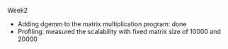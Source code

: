 Week2
  - Adding dgemm to the matrix multiplication program: done
  - Profiling: measured the scalability with fixed matrix size of 10000 and 20000
